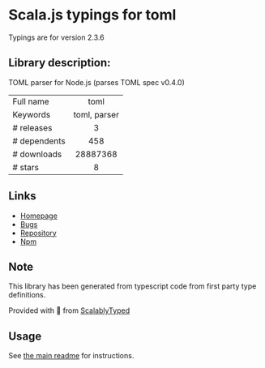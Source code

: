 
# Scala.js typings for toml

Typings are for version 2.3.6

## Library description:
TOML parser for Node.js (parses TOML spec v0.4.0)

|                    |                 |
| ------------------ | :-------------: |
| Full name          | toml |
| Keywords           | toml, parser |
| # releases         | 3 |
| # dependents       | 458 |
| # downloads        | 28887368 |
| # stars            | 8 |

## Links
- [Homepage](https://github.com/BinaryMuse/toml-node#readme)
- [Bugs](https://github.com/BinaryMuse/toml-node/issues)
- [Repository](https://github.com/BinaryMuse/toml-node)
- [Npm](https://www.npmjs.com/package/toml)
    


## Note
This library has been generated from typescript code from first party type definitions.

Provided with :purple_heart: from [ScalablyTyped](https://github.com/oyvindberg/ScalablyTyped)

## Usage
See [the main readme](../../readme.md) for instructions.


